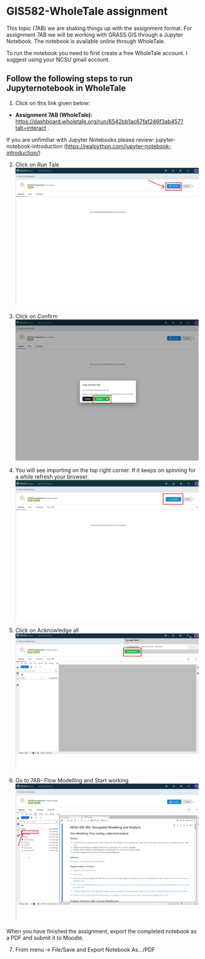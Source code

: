 # GIS582-WholeTale assignment


This topic (7AB) we are shaking things up with the assignment format. For assignment 7AB we will be working with GRASS GIS through a Jupyter Notebook. The notebook is available online through WholeTale.

To run the notebook you need to first create a free WholeTale account. I suggest using your NCSU gmail account.

## Follow the following steps to run Jupyternotebook in WholeTale 

1) Click on this link given below:
- **Assignment 7AB (WholeTale):** https://dashboard.wholetale.org/run/6542bb1ac67faf246f3ab457?tab=interact .

If you are unfimiliar with Jupyter Notebooks please review: jupyter-notebook-introduction (https://realpython.com/jupyter-notebook-introduction/)


2) Click on Run Tale
![Preview image](Wholetale_steps/Wholetale_1.png)

3) Click on Confirm
![Preview image](Wholetale_steps/Wholetale_2.png)

4) You will see importing on the top right corner. If it keeps on spinning for a while refresh your browser.
![Preview image](Wholetale_steps/Wholetale_3.png)

5)  Click on Acknowledge all
![Preview image](Wholetale_steps/Wholetale_4.png)

6) Go to 7AB- Flow Modelling and Start working 
![Preview image](Wholetale_steps/Wholetale_5.png)

When you have finished the assignment, export the completed notebook as a PDF and submit it to Moodle.

7) From menu -> File/Save and Export Notebook As.../PDF
